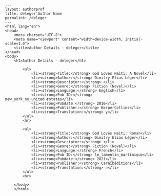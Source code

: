 
    ---
    layout: authorprof
    title: deleger'Author Name 
    permalink: /deleger
    ---
    <html lang="en">
    <head>
        <meta charset="UTF-8">
        <meta name="viewport" content="width=device-width, initial-scale=1.0">
        <title>Author Details - deleger</title>
    </head>
    <body>
        <h1>Author Details - deleger</h1>
        
            <ul>
                <li><strong>Title:</strong> God Loves Haiti: A Novel</li>
                <li><strong>Author:</strong> Dimitry Elias Léger</li>
                <li><strong>Descriptor:</strong> </li>
                <li><strong>Genre:</strong> Fiction (Novel)</li>
                <li><strong>Language:</strong> English</li>
                <li><strong>Pub ID:</strong> new_york_ny_united¬†states</li>
                <li><strong>Pubdate:</strong> 2016</li>
                <li><strong>Publisher:</strong> HarperCollins</li>
                <li><strong>Translation:</strong> y</li>
            </ul>
            <hr>
            
            <ul>
                <li><strong>Title:</strong> God Loves Haiti: Roman</li>
                <li><strong>Author:</strong> Dimitry Elias Léger</li>
                <li><strong>Descriptor:</strong> </li>
                <li><strong>Genre:</strong> Fiction (Novel)</li>
                <li><strong>Language:</strong> French</li>
                <li><strong>Pub ID:</strong> le_lamentin_martinique</li>
                <li><strong>Pubdate:</strong> 2021</li>
                <li><strong>Publisher:</strong> Caraïbéditions</li>
                <li><strong>Translation:</strong> n</li>
            </ul>
            <hr>
            
        </body>
        </html>
        